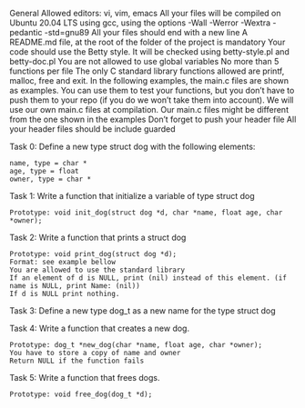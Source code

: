 General
Allowed editors: vi, vim, emacs
All your files will be compiled on Ubuntu 20.04 LTS using gcc, using the options -Wall -Werror -Wextra -pedantic -std=gnu89
All your files should end with a new line
A README.md file, at the root of the folder of the project is mandatory
Your code should use the Betty style. It will be checked using betty-style.pl and betty-doc.pl
You are not allowed to use global variables
No more than 5 functions per file
The only C standard library functions allowed are printf, malloc, free and exit.
In the following examples, the main.c files are shown as examples. You can use them to test your functions, but you don’t have to push them to your repo (if you do we won’t take them into account). We will use our own main.c files at compilation. Our main.c files might be different from the one shown in the examples
Don’t forget to push your header file
All your header files should be include guarded


Task 0: Define a new type struct dog with the following elements:

	name, type = char *
	age, type = float
	owner, type = char *

Task 1: Write a function that initialize a variable of type struct dog

	Prototype: void init_dog(struct dog *d, char *name, float age, char *owner); 

Task 2: Write a function that prints a struct dog

	Prototype: void print_dog(struct dog *d);
	Format: see example bellow
	You are allowed to use the standard library
	If an element of d is NULL, print (nil) instead of this element. (if name is NULL, print Name: (nil))
	If d is NULL print nothing.

Task 3: Define a new type dog_t as a new name for the type struct dog

Task 4: Write a function that creates a new dog.

	Prototype: dog_t *new_dog(char *name, float age, char *owner);
	You have to store a copy of name and owner
	Return NULL if the function fails

Task 5: Write a function that frees dogs.

	Prototype: void free_dog(dog_t *d);
